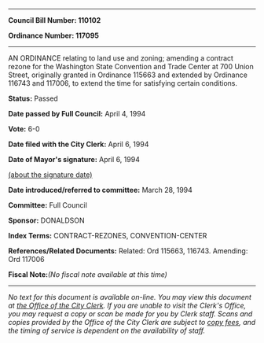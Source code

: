 

********

**Council Bill Number: 110102**
   
**Ordinance Number: 117095**
********

 AN ORDINANCE relating to land use and zoning; amending a contract rezone for the Washington State Convention and Trade Center at 700 Union Street, originally granted in Ordinance 115663 and extended by Ordinance 116743 and 117006, to extend the time for satisfying certain conditions.

**Status:** Passed
   
**Date passed by Full Council:** April 4, 1994
   
**Vote:** 6-0
   
**Date filed with the City Clerk:** April 6, 1994
   
**Date of Mayor's signature:** April 6, 1994
   
[(about the signature date)](/~public/approvaldate.htm)
   
   
   
**Date introduced/referred to committee:** March 28, 1994
   
**Committee:** Full Council
   
**Sponsor:** DONALDSON
   
   
**Index Terms:** CONTRACT-REZONES, CONVENTION-CENTER

**References/Related Documents:** Related: Ord 115663, 116743. Amending: Ord 117006

**Fiscal Note:**_(No fiscal note available at this time)_
********

_No text for this document is available on-line. You may view this document at [the Office of the City Clerk](http://www.seattle.gov/leg/clerk/contactUs.htm). If you are unable to visit the Clerk's Office, you may request a copy or scan be made for you by Clerk staff. Scans and copies provided by the Office of the City Clerk are subject to [copy fees](http://clerk.seattle.gov/~public/clerkfees.htm), and the timing of service is dependent on the availability of staff._

